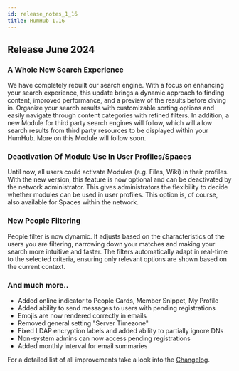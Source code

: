 ```yaml
---
id: release_notes_1_16
title: HumHub 1.16
---
```


## Release June 2024

### A Whole New Search Experience

We have completely rebuilt our search engine. With a focus on enhancing your search experience, this update brings a dynamic approach to finding content, improved performance, and a preview of the results before diving in. Organize your search results with customizable sorting options and easily navigate through content categories with refined filters. In addition, a new Module for third party search engines will follow, which will allow search results from third party resources to be displayed within your HumHub. More on this Module will follow soon.

### Deactivation Of Module Use In User Profiles/Spaces

Until now, all users could activate Modules (e.g. Files, Wiki) in their profiles. With the new version, this feature is now optional and can be deactivated by the network administrator. This gives administrators the flexibility to decide whether modules can be used in user profiles. This option is, of course, also available for Spaces within the network.
### New People Filtering

People filter is now dynamic. It adjusts based on the characteristics of the users you are filtering, narrowing down your matches and making your search more intuitive and faster. The filters automatically adapt in real-time to the selected criteria, ensuring only relevant options are shown based on the current context.

### And much more..

- Added online indicator to People Cards, Member Snippet, My Profile
- Added ability to send messages to users with pending registrations
- Emojis are now rendered correctly in emails
- Removed general setting "Server Timezone"
- Fixed LDAP encryption labels and added ability to partially ignore DNs
- Non-system admins can now access pending registrations
- Added monthly interval for email summaries

For a detailed list of all improvements take a look into the [Changelog](https://github.com/humhub/humhub/blob/develop/CHANGELOG.md).
